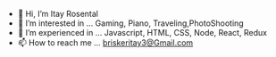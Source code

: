 * 👋 Hi, I’m Itay Rosental
* 👀 I’m interested in ... Gaming, Piano, Traveling,PhotoShooting 
* 🌱 I’m experienced in ... Javascript, HTML, CSS, Node, React, Redux 
* 📫 How to reach me ... briskeritay3@Gmail.com
